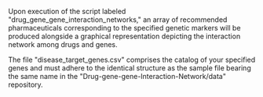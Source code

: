 Upon execution of the script labeled "drug_gene_gene_interaction_networks," an array of recommended pharmaceuticals corresponding to the specified genetic markers will be produced alongside a graphical representation depicting the interaction network among drugs and genes.

The file "disease_target_genes.csv" comprises the catalog of your specified genes and must adhere to the identical structure as the sample file bearing the same name in the "Drug-gene-gene-Interaction-Network/data" repository.


